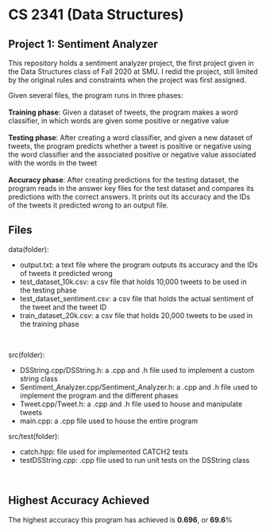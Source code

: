 # CS 2341 (Data Structures)
## Project 1: Sentiment Analyzer

This repository holds a sentiment analyzer project, the first project given in the Data
Structures class of Fall 2020 at SMU. I redid the project, still limited by the original rules and constraints
when the project was first assigned. 

Given several files, the program runs in three phases:
<br><br>
**Training phase**:
Given a dataset of tweets, the program makes a word classifier, in which words
are given some positive or negative value
<br><br>
**Testing phase**:
After creating a word classifier, and given a new dataset of tweets, the program
predicts whether a tweet is positive or negative using the word classifier
and the associated positive or negative value associated with the words in the tweet
<br><br>
**Accuracy phase**:
After creating predictions for the testing dataset, the program reads in the answer key
files for the test dataset and compares its predictions with the correct answers. It prints out its accuracy
and the IDs of the tweets it predicted wrong to an output file.

## Files
data(folder):
- output.txt: a text file where the program outputs its accuracy and the IDs of tweets it predicted wrong
- test_dataset_10k.csv: a csv file that holds 10,000 tweets to be used in the testing phase
- test_dataset_sentiment.csv: a csv file that holds the actual sentiment of the tweet and the tweet ID
- train_dataset_20k.csv: a csv file that holds 20,000 tweets to be used in the training phase
<br>

src(folder):
<br>
- DSString.cpp/DSString.h: a .cpp and .h file used to implement a custom string class
- Sentiment_Analyzer.cpp/Sentiment_Analyzer.h: a .cpp and .h file used to implement the program and the different phases
- Tweet.cpp/Tweet.h: a .cpp and .h file used to house and manipulate tweets
- main.cpp: a .cpp file used to house the entire program

src/test(folder):
<br>
- catch.hpp: file used for implemented CATCH2 tests
- testDSString.cpp: .cpp file used to run unit tests on the DSString class
<br>

## Highest Accuracy Achieved
The highest accuracy this program has achieved is **0.696**, or **69.6**%